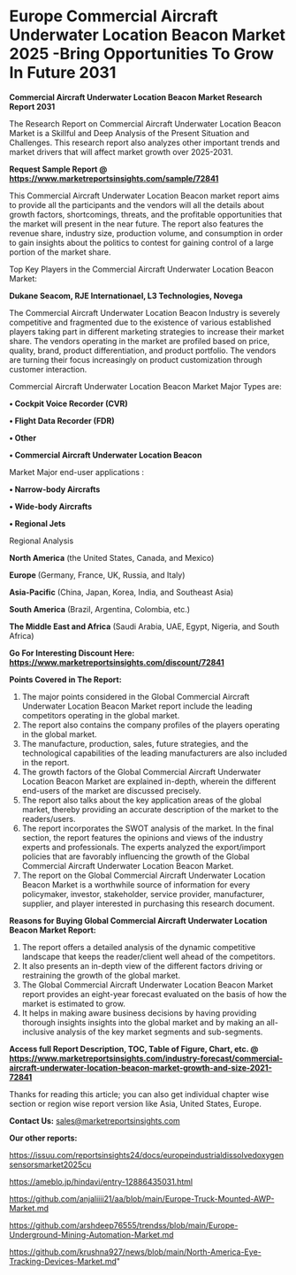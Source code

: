  # Europe Commercial Aircraft Underwater Location Beacon Market 2025 -Bring Opportunities To Grow In Future 2031

<strong>Commercial Aircraft Underwater Location Beacon Market Research Report 2031</strong>

The Research Report on Commercial Aircraft Underwater Location Beacon Market is a Skillful and Deep Analysis of the Present Situation and Challenges. This research report also analyzes other important trends and market drivers that will affect market growth over 2025-2031.

<strong>Request Sample Report @ <a href=https://www.marketreportsinsights.com/sample/72841>https://www.marketreportsinsights.com/sample/72841</a></strong>

This Commercial Aircraft Underwater Location Beacon market report aims to provide all the participants and the vendors will all the details about growth factors, shortcomings, threats, and the profitable opportunities that the market will present in the near future. The report also features the revenue share, industry size, production volume, and consumption in order to gain insights about the politics to contest for gaining control of a large portion of the market share.

Top Key Players in the Commercial Aircraft Underwater Location Beacon Market:

<strong>Dukane Seacom, RJE Internationael, L3 Technologies, Novega</strong>

The Commercial Aircraft Underwater Location Beacon Industry is severely competitive and fragmented due to the existence of various established players taking part in different marketing strategies to increase their market share. The vendors operating in the market are profiled based on price, quality, brand, product differentiation, and product portfolio. The vendors are turning their focus increasingly on product customization through customer interaction.

Commercial Aircraft Underwater Location Beacon Market Major Types are:

<strong>• Cockpit Voice Recorder (CVR)

• Flight Data Recorder (FDR)

• Other

• Commercial Aircraft Underwater Location Beacon</strong>

Market Major end-user applications :

<strong>• Narrow-body Aircrafts

• Wide-body Aircrafts

• Regional Jets</strong>

Regional Analysis

</u><strong><b>North America</b></strong> (the United States, Canada, and Mexico)

<strong><b>Europe </b></strong>(Germany, France, UK, Russia, and Italy)

<strong><b>Asia-Pacific</b></strong> (China, Japan, Korea, India, and Southeast Asia)

<strong><b>South America</b></strong> (Brazil, Argentina, Colombia, etc.)

<strong><b>The Middle East and Africa</b></strong> (Saudi Arabia, UAE, Egypt, Nigeria, and South Africa)

<strong>Go For Interesting Discount Here: <a href=https://www.marketreportsinsights.com/discount/72841>https://www.marketreportsinsights.com/discount/72841</a></strong>

<strong>Points Covered in The Report:</strong>
<ol>
  <li>The major points considered in the Global Commercial Aircraft Underwater Location Beacon Market report include the leading competitors operating in the global market.</li>
  <li>The report also contains the company profiles of the players operating in the global market.</li>
  <li>The manufacture, production, sales, future strategies, and the technological capabilities of the leading manufacturers are also included in the report.</li>
  <li>The growth factors of the Global Commercial Aircraft Underwater Location Beacon Market are explained in-depth, wherein the different end-users of the market are discussed precisely.</li>
  <li>The report also talks about the key application areas of the global market, thereby providing an accurate description of the market to the readers/users.</li>
  <li>The report incorporates the SWOT analysis of the market. In the final section, the report features the opinions and views of the industry experts and professionals. The experts analyzed the export/import policies that are favorably influencing the growth of the Global Commercial Aircraft Underwater Location Beacon Market.</li>
  <li>The report on the Global Commercial Aircraft Underwater Location Beacon Market is a worthwhile source of information for every policymaker, investor, stakeholder, service provider, manufacturer, supplier, and player interested in purchasing this research document.</li>
</ol>
<strong>Reasons for Buying Global Commercial Aircraft Underwater Location Beacon Market Report:</strong>

<ol>
  <li>The report offers a detailed analysis of the dynamic competitive landscape that keeps the reader/client well ahead of the competitors.</li>
  <li>It also presents an in-depth view of the different factors driving or restraining the growth of the global market.</li>
  <li>The Global Commercial Aircraft Underwater Location Beacon Market report provides an eight-year forecast evaluated on the basis of how the market is estimated to grow.</li>
  <li>It helps in making aware business decisions by having providing thorough insights insights into the global market and by making an all-inclusive analysis of the key market segments and sub-segments.</li>
</ol>
<strong>Access full Report Description, TOC, Table of Figure, Chart, etc. @ <a href=https://www.marketreportsinsights.com/industry-forecast/commercial-aircraft-underwater-location-beacon-market-growth-and-size-2021-72841>https://www.marketreportsinsights.com/industry-forecast/commercial-aircraft-underwater-location-beacon-market-growth-and-size-2021-72841</a></strong>


Thanks for reading this article; you can also get individual chapter wise section or region wise report version like Asia, United States, Europe.

<strong>Contact Us:</strong>
sales@marketreportsinsights.com

<strong>Our other reports:</strong>

<a href=https://issuu.com/reportsinsights24/docs/europeindustrialdissolvedoxygensensorsmarket2025cu>https://issuu.com/reportsinsights24/docs/europeindustrialdissolvedoxygensensorsmarket2025cu</a>

<a href=https://ameblo.jp/hindavi/entry-12886435031.html>https://ameblo.jp/hindavi/entry-12886435031.html</a>

<a href=https://github.com/anjaliiii21/aa/blob/main/Europe-Truck-Mounted-AWP-Market.md>https://github.com/anjaliiii21/aa/blob/main/Europe-Truck-Mounted-AWP-Market.md</a>

<a href=https://github.com/arshdeep76555/trendss/blob/main/Europe-Underground-Mining-Automation-Market.md>https://github.com/arshdeep76555/trendss/blob/main/Europe-Underground-Mining-Automation-Market.md</a>

<a href=https://github.com/krushna927/news/blob/main/North-America-Eye-Tracking-Devices-Market.md>https://github.com/krushna927/news/blob/main/North-America-Eye-Tracking-Devices-Market.md</a>"
